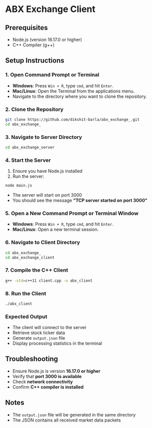 # ABX Exchange Client

## Prerequisites
- Node.js (version 16.17.0 or higher)
- C++ Compiler (g++)
  
## Setup Instructions

### 1. Open Command Prompt or Terminal
- **Windows**: Press `Win + R`, type `cmd`, and hit `Enter`.
- **Mac/Linux**: Open the Terminal from the applications menu.
- Navigate to the directory where you want to clone the repository.

### 2. Clone the Repository
```bash
git clone https://github.com/dikshit-barla/abx_exchange_.git
cd abx_exchange_
```

### 3. Navigate to Server Directory
```bash
cd abx_exchange_server
```

### 4. Start the Server
1. Ensure you have Node.js installed  
2. Run the server:  
```bash
node main.js
```
- The server will start on port 3000  
- You should see the message **"TCP server started on port 3000"**  

### 5. Open a New Command Prompt or Terminal Window
- **Windows**: Press `Win + R`, type `cmd`, and hit `Enter`.
- **Mac/Linux**: Open a new terminal session.

### 6. Navigate to Client Directory
```bash
cd abx_exchange_
cd abx_exchange_client
```

### 7. Compile the C++ Client
```bash
g++ -std=c++11 client.cpp -o abx_client
```

### 8. Run the Client
```bash
./abx_client
```

### Expected Output
- The client will connect to the server  
- Retrieve stock ticker data  
- Generate `output.json` file  
- Display processing statistics in the terminal  

## Troubleshooting
- Ensure Node.js is version **16.17.0 or higher**  
- Verify that **port 3000 is available**  
- Check **network connectivity**  
- Confirm **C++ compiler is installed**  

## Notes
- The `output.json` file will be generated in the same directory  
- The JSON contains all received market data packets  

